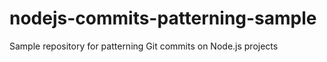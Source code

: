 # nodejs-commits-patterning-sample
Sample repository for patterning Git commits on Node.js projects
